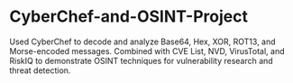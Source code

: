 # CyberChef-and-OSINT-Project
Used CyberChef to decode and analyze Base64, Hex, XOR, ROT13, and Morse-encoded messages. Combined with CVE List, NVD, VirusTotal, and RiskIQ to demonstrate OSINT techniques for vulnerability research and threat detection.
